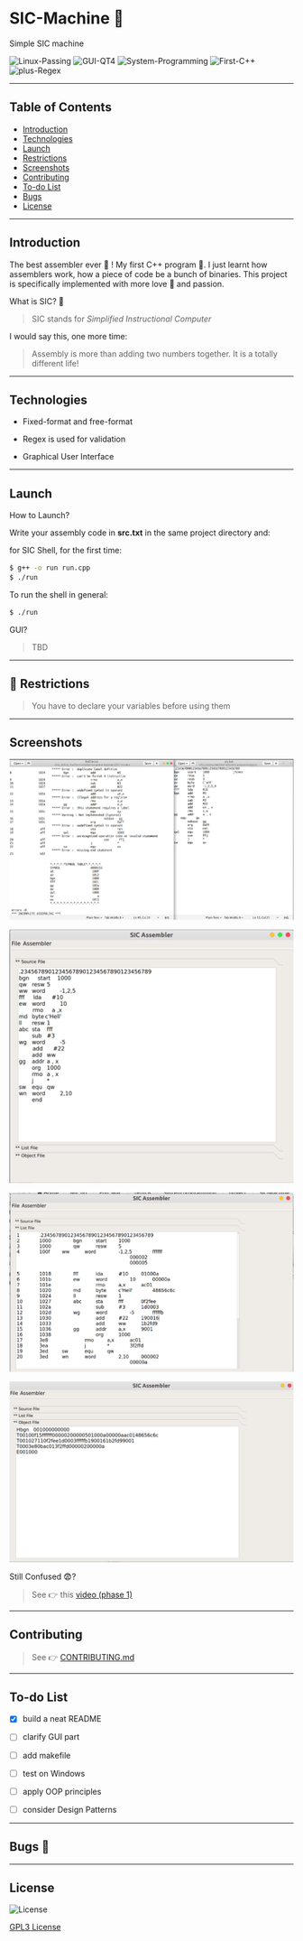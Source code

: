 
# SIC-Machine 💫
Simple SIC machine

![Linux-Passing][1] ![GUI-QT4][2] ![System-Programming][3] ![First-C++][4]
![plus-Regex][5]

[1]: https://img.shields.io/:Linux-Passed-whiteGreen.svg?style=round-square
[2]: https://img.shields.io/:GUI-QT4-yellow.svg?style=round-square
[3]: https://img.shields.io/:System-Programming-purple.svg?style=round-square
[4]: https://img.shields.io/:First-C++-darkblue.svg?style=round-square
[5]: https://img.shields.io/:plus-Regex-blue.svg?style=round-square

---

## Table of Contents
* [Introduction][10]
* [Technologies][11]
* [Launch][12]
* [Restrictions][13]
* [Screenshots][14]
* [Contributing][15]
* [To-do List][16]
* [Bugs][17]
* [License][18]


[10]: https://github.com/Hagar-Usama/SIC-Machine#introduction

[11]: https://github.com/Hagar-Usama/SIC-Machine#technologies

[12]: https://github.com/Hagar-Usama/SIC-Machine#launch

[13]: https://github.com/Hagar-Usama/SIC-Machine#-restrictions

[14]: https://github.com/Hagar-Usama/SIC-Machine#screenshots

[15]: https://github.com/Hagar-Usama/SIC-Machine#contributing

[16]: https://github.com/Hagar-Usama/SIC-Machine#to-do-list

[17]: https://github.com/Hagar-Usama/SIC-Machine#bugs-

[18]: https://github.com/Hagar-Usama/SIC-Machine#license

---

## Introduction
The best assembler ever 🌟 ! My first C++ program 🙈. I just learnt how assemblers work, how a piece of code be a bunch of binaries. This project is specifically implemented with more love 💙 and passion.

What is SIC? 🤔
>SIC stands for _Simplified Instructional Computer_

I would say this, one more time:
> Assembly is more than adding two numbers together. It is a totally different life!

---

## Technologies

* Fixed-format and free-format

* Regex is used for validation

* Graphical User Interface

---

## Launch

 How to Launch?

 Write your assembly code in **src.txt** in the same project directory and:

 for SIC Shell, for the first time:
 ```bash
 $ g++ -o run run.cpp
 $ ./run
 ```
 To run the shell in general:
 ```bash
 $ ./run
 ```

 GUI?
 > TBD

---

 ## 🚫 **Restrictions**
 > You have to declare your variables before using them

---


## Screenshots

![err_detect][40]

![gui_src][41]

![gui_list][42]

![gui_obj][43]


Still Confused 😨?
> See 👉  this [video (phase 1)][45]

[40]:https://github.com/Hagar-Usama/SIC-Machine/blob/master/images/err_detect.png
[41]:https://github.com/Hagar-Usama/SIC-Machine/blob/master/images/gui_src.png
[42]:https://github.com/Hagar-Usama/SIC-Machine/blob/master/images/gui_list.png
[43]:https://github.com/Hagar-Usama/SIC-Machine/blob/master/images/gui_obj.png
[45]:https://youtu.be/ETbdKmU6VZw


---

## Contributing
> See 👉  [CONTRIBUTING.md][27]

[27]:https://github.com/Hagar-Usama/SIC-Machine/blob/master/CONTRIBUTING.md

---
## To-do List
* [x] build a neat README
* [ ] clarify GUI part
* [ ] add makefile
* [ ] test on Windows
* [ ] apply OOP principles
* [ ] consider Design Patterns


---

## Bugs 🐞


---

## License
![License](http://img.shields.io/:License-GPL3-blue.svg?style=round-square)

[GPL3 License](https://www.gnu.org/licenses/gpl-3.0.en.html "GPL3")
